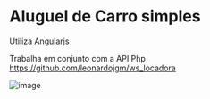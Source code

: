 # Aluguel de Carro simples

Utiliza Angularjs

Trabalha em conjunto com a API Php https://github.com/leonardojgm/ws_locadora

![image](https://github.com/user-attachments/assets/afb9f296-ec9f-4b06-8656-555b1a0b7530)
